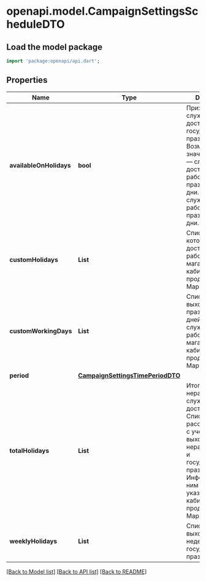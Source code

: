 # openapi.model.CampaignSettingsScheduleDTO

## Load the model package
```dart
import 'package:openapi/api.dart';
```

## Properties
Name | Type | Description | Notes
------------ | ------------- | ------------- | -------------
**availableOnHolidays** | **bool** | Признак работы службы доставки в государственные праздники. Возможные значения. * `false` — служба доставки не работает в праздничные дни. * `true` — служба доставки работает в праздничные дни.  | [optional] 
**customHolidays** | **List<String>** | Список дней, в которые служба доставки не работает. Дни магазин указал в кабинете продавца на Маркете. | [default to const []]
**customWorkingDays** | **List<String>** | Список выходных и праздничных дней, в которые служба доставки работает. Дни магазин указал в кабинете продавца на Маркете. | [default to const []]
**period** | [**CampaignSettingsTimePeriodDTO**](CampaignSettingsTimePeriodDTO.md) |  | [optional] 
**totalHolidays** | **List<String>** | Итоговый список нерабочих дней службы доставки. Список рассчитывается с учетом выходных, нерабочих дней и государственных праздников. Информацию по ним магазин указывает в кабинете продавца на Маркете. | [default to const []]
**weeklyHolidays** | **List<int>** | Список выходных дней недели и государственных праздников. | [default to const []]

[[Back to Model list]](../README.md#documentation-for-models) [[Back to API list]](../README.md#documentation-for-api-endpoints) [[Back to README]](../README.md)


